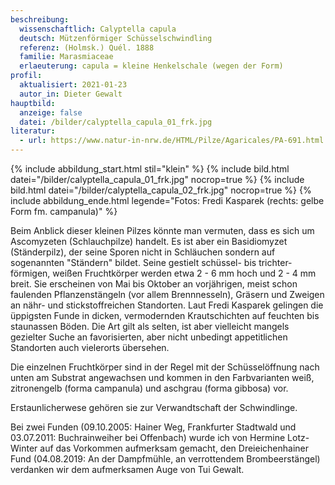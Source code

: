 ```yaml
---
beschreibung:
  wissenschaftlich: Calyptella capula
  deutsch: Mützenförmiger Schüsselschwindling
  referenz: (Holmsk.) Quél. 1888
  familie: Marasmiaceae
  erlaeuterung: capula = kleine Henkelschale (wegen der Form)
profil:
  aktualisiert: 2021-01-23
  autor_in: Dieter Gewalt
hauptbild:
  anzeige: false
  datei: /bilder/calyptella_capula_01_frk.jpg
literatur:
  - url: https://www.natur-in-nrw.de/HTML/Pilze/Agaricales/PA-691.html
---
```

{% include abbildung_start.html stil="klein" %}
{% include bild.html datei="/bilder/calyptella_capula_01_frk.jpg" nocrop=true %}
{% include bild.html datei="/bilder/calyptella_capula_02_frk.jpg" nocrop=true %}
{% include abbildung_ende.html legende="Fotos: Fredi Kasparek (rechts: gelbe Form fm. campanula)" %}

Beim Anblick dieser kleinen Pilzes könnte man vermuten, dass es sich um Ascomyzeten (Schlauchpilze) handelt. Es ist aber ein Basidiomyzet (Ständerpilz), der seine Sporen nicht in Schläuchen sondern auf sogenannten "Ständern" bildet. Seine gestielt schüssel- bis trichter-förmigen, weißen Fruchtkörper werden etwa 2 - 6 mm hoch und 2 - 4 mm breit. Sie erscheinen von Mai bis Oktober an vorjährigen, meist schon faulenden Pflanzenstängeln (vor allem Brennnesseln), Gräsern und Zweigen an nähr- und stickstoffreichen Standorten. Laut Fredi Kasparek gelingen die üppigsten Funde in dicken, vermodernden Krautschichten auf feuchten bis staunassen Böden. Die Art gilt als selten, ist aber vielleicht mangels gezielter Suche an favorisierten, aber nicht unbedingt appetitlichen Standorten auch vielerorts übersehen.

Die einzelnen Fruchtkörper sind in der Regel mit der Schüsselöffnung nach unten am Substrat angewachsen und kommen in den Farbvarianten weiß, zitronengelb (forma campanula) und aschgrau (forma gibbosa) vor. 

Erstaunlicherwese gehören sie zur Verwandtschaft der Schwindlinge.

Bei zwei Funden (09.10.2005: Hainer Weg, Frankfurter Stadtwald und 03.07.2011: Buchrainweiher bei Offenbach) wurde ich von Hermine Lotz-Winter auf das Vorkommen aufmerksam gemacht, den Dreieichenhainer Fund (04.08.2019: An der Dampfmühle, an verrottendem Brombeerstängel) verdanken wir dem aufmerksamen Auge von Tui Gewalt.